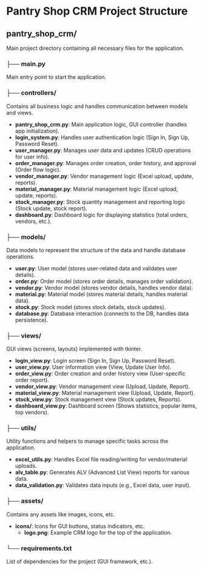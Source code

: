 # Pantry Shop CRM Project Structure

## pantry_shop_crm/
Main project directory containing all necessary files for the application.

### ├── main.py
Main entry point to start the application.

### ├── controllers/
Contains all business logic and handles communication between models and views.

- **pantry_shop_crm.py**: Main application logic, GUI controller (handles app initialization).
- **login_system.py**: Handles user authentication logic (Sign In, Sign Up, Password Reset).
- **user_manager.py**: Manages user data and updates (CRUD operations for user info).
- **order_manager.py**: Manages order creation, order history, and approval (Order flow logic).
- **vendor_manager.py**: Vendor management logic (Excel upload, update, reports).
- **material_manager.py**: Material management logic (Excel upload, update, reports).
- **stock_manager.py**: Stock quantity management and reporting logic (Stock update, stock report).
- **dashboard.py**: Dashboard logic for displaying statistics (total orders, vendors, etc.).

### ├── models/
Data models to represent the structure of the data and handle database operations.

- **user.py**: User model (stores user-related data and validates user details).
- **order.py**: Order model (stores order details, manages order validation).
- **vendor.py**: Vendor model (stores vendor details, handles vendor data).
- **material.py**: Material model (stores material details, handles material data).
- **stock.py**: Stock model (stores stock details, stock updates).
- **database.py**: Database interaction (connects to the DB, handles data persistence).

### ├── views/
GUI views (screens, layouts) implemented with tkinter.

- **login_view.py**: Login screen (Sign In, Sign Up, Password Reset).
- **user_view.py**: User information view (View, Update User Info).
- **order_view.py**: Order creation and order history view (User-specific order report).
- **vendor_view.py**: Vendor management view (Upload, Update, Report).
- **material_view.py**: Material management view (Upload, Update, Report).
- **stock_view.py**: Stock management view (Stock updates, Reports).
- **dashboard_view.py**: Dashboard screen (Shows statistics, popular items, top vendors).

### ├── utils/
Utility functions and helpers to manage specific tasks across the application.

- **excel_utils.py**: Handles Excel file reading/writing for vendor/material uploads.
- **alv_table.py**: Generates ALV (Advanced List View) reports for various data.
- **data_validation.py**: Validates data inputs (e.g., Excel data, user input).

### ├── assets/
Contains any assets like images, icons, etc.

- **icons/**: Icons for GUI buttons, status indicators, etc.
  - **logo.png**: Example CRM logo for the top of the application.

### └── requirements.txt
List of dependencies for the project (GUI framework, etc.).
